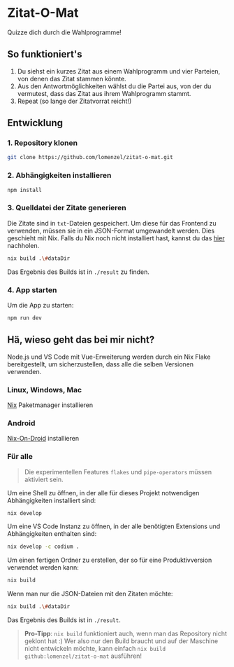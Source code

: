 # Zitat-O-Mat

Quizze dich durch die Wahlprogramme!

## So funktioniert's

1. Du siehst ein kurzes Zitat aus einem Wahlprogramm und vier Parteien, von denen das Zitat stammen könnte.
2. Aus den Antwortmöglichkeiten wählst du die Partei aus, von der du vermutest, dass das Zitat aus ihrem Wahlprogramm stammt.
3. Repeat (so lange der Zitatvorrat reicht!)

## Entwicklung

### 1. Repository klonen
```bash
git clone https://github.com/lomenzel/zitat-o-mat.git
```

### 2. Abhängigkeiten installieren
```bash
npm install
```

### 3. Quelldatei der Zitate generieren
Die Zitate sind in `txt`-Dateien gespeichert. Um diese für das Frontend zu verwenden, müssen sie in ein JSON-Format umgewandelt werden. Dies geschieht mit Nix. Falls du Nix noch nicht installiert hast, kannst du das [hier](https://nixos.org/download/) nachholen.
```bash
nix build .\#dataDir
```
Das Ergebnis des Builds ist in `./result` zu finden.

### 4. App starten
Um die App zu starten:
```bash
npm run dev
```

## Hä, wieso geht das bei mir nicht?

Node.js und VS Code mit Vue-Erweiterung werden durch ein Nix Flake bereitgestellt, um sicherzustellen, dass alle die selben Versionen verwenden. 

### Linux, Windows, Mac

[Nix](https://nixos.org/download/) Paketmanager installieren

### Android

[Nix-On-Droid](https://github.com/nix-community/nix-on-droid) installieren

### Für alle

> Die experimentellen Features `flakes` und `pipe-operators` müssen aktiviert sein.

Um eine Shell zu öffnen, in der alle für dieses Projekt notwendigen Abhängigkeiten installiert sind:
```bash
nix develop
```

Um eine VS Code Instanz zu öffnen, in der alle benötigten Extensions und Abhängigkeiten enthalten sind:
```bash
nix develop -c codium .
```

Um einen fertigen Ordner zu erstellen, der so für eine Produktivversion verwendet werden kann:
```bash
nix build
```

Wenn man nur die JSON-Dateien mit den Zitaten möchte:
```bash
nix build .\#dataDir
```

Das Ergebnis des Builds ist in `./result`.

> **Pro-Tipp**: `nix build` funktioniert auch, wenn man das Repository nicht geklont hat :) Wer also nur den Build braucht und auf der Maschine nicht entwickeln möchte, kann einfach `nix build github:lomenzel/zitat-o-mat` ausführen!